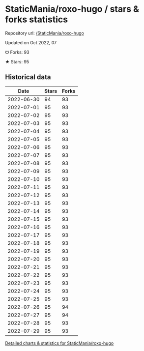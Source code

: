 # StaticMania/roxo-hugo / stars & forks statistics

Repository url: [/StaticMania/roxo-hugo](https://github.com/StaticMania/roxo-hugo)

Updated on Oct 2022, 07

☋ Forks: 93

★ Stars: 95

## Historical data
| Date | Stars | Forks |
|------|-------|-------|
| 2022-06-30 | 94 | 93 | 
| 2022-07-01 | 95 | 93 | 
| 2022-07-02 | 95 | 93 | 
| 2022-07-03 | 95 | 93 | 
| 2022-07-04 | 95 | 93 | 
| 2022-07-05 | 95 | 93 | 
| 2022-07-06 | 95 | 93 | 
| 2022-07-07 | 95 | 93 | 
| 2022-07-08 | 95 | 93 | 
| 2022-07-09 | 95 | 93 | 
| 2022-07-10 | 95 | 93 | 
| 2022-07-11 | 95 | 93 | 
| 2022-07-12 | 95 | 93 | 
| 2022-07-13 | 95 | 93 | 
| 2022-07-14 | 95 | 93 | 
| 2022-07-15 | 95 | 93 | 
| 2022-07-16 | 95 | 93 | 
| 2022-07-17 | 95 | 93 | 
| 2022-07-18 | 95 | 93 | 
| 2022-07-19 | 95 | 93 | 
| 2022-07-20 | 95 | 93 | 
| 2022-07-21 | 95 | 93 | 
| 2022-07-22 | 95 | 93 | 
| 2022-07-23 | 95 | 93 | 
| 2022-07-24 | 95 | 93 | 
| 2022-07-25 | 95 | 93 | 
| 2022-07-26 | 95 | 94 | 
| 2022-07-27 | 95 | 94 | 
| 2022-07-28 | 95 | 93 | 
| 2022-07-29 | 95 | 93 | 


[Detailed charts & statistics for StaticMania/roxo-hugo](https://reviewgithub.com/rep/StaticMania/roxo-hugo)

